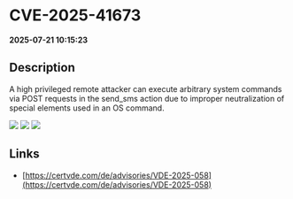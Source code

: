 # CVE-2025-41673

**2025-07-21 10:15:23**

## Description
A high privileged remote attacker can execute arbitrary system commands via POST requests in the send_sms action due to improper neutralization of special elements used in an OS command.

![](https://img.shields.io/static/v1?label=Score&message=7.2&color=red)
![](https://img.shields.io/static/v1?label=Severity&message=HIGH&color=red)
![](https://img.shields.io/static/v1?label=CWE&message=RCE&color=green)

## Links
- [https://certvde.com/de/advisories/VDE-2025-058](https://certvde.com/de/advisories/VDE-2025-058)
